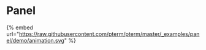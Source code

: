 # Panel

{% embed url="https://raw.githubusercontent.com/pterm/pterm/master/_examples/panel/demo/animation.svg" %}
